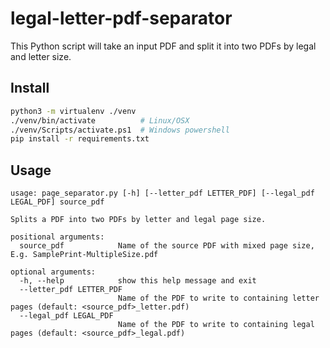# legal-letter-pdf-separator
This Python script will take an input PDF and split it into two PDFs by legal and letter size.

## Install
```bash
python3 -m virtualenv ./venv
./venv/bin/activate          # Linux/OSX
./venv/Scripts/activate.ps1  # Windows powershell
pip install -r requirements.txt
```

## Usage
```
usage: page_separator.py [-h] [--letter_pdf LETTER_PDF] [--legal_pdf LEGAL_PDF] source_pdf

Splits a PDF into two PDFs by letter and legal page size.

positional arguments:
  source_pdf            Name of the source PDF with mixed page size, E.g. SamplePrint-MultipleSize.pdf

optional arguments:
  -h, --help            show this help message and exit
  --letter_pdf LETTER_PDF
                        Name of the PDF to write to containing letter pages (default: <source_pdf>_letter.pdf)
  --legal_pdf LEGAL_PDF
                        Name of the PDF to write to containing legal pages (default: <source_pdf>_legal.pdf)
```